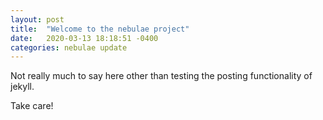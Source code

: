 ```yaml
---
layout: post
title:  "Welcome to the nebulae project"
date:   2020-03-13 18:18:51 -0400
categories: nebulae update
---
```

Not really much to say here other than testing the posting functionality of jekyll.

Take care!

